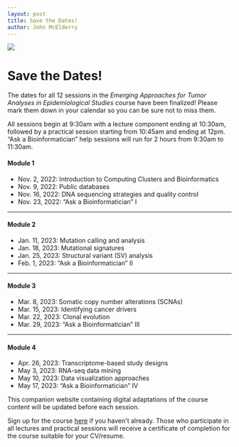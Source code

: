 ```yaml
---
layout: post
title: Save the Dates!
author: John McElderry
---
```

<img src="{{site.baseurl}}/assets/banner.png">

# Save the Dates!

The dates for all 12 sessions in the
 *Emerging Approaches for Tumor Analyses in Epidemiological Studies* course have been finalized!
Please mark them down in your calendar so you can be sure not to miss them.

All sessions begin at 9:30am with a lecture component ending at 10:30am, followed by a practical session starting from 10:45am and ending at 12pm. “Ask a Bioinformatician” help sessions will run for 2 hours from 9:30am to 11:30am.

#### Module 1
- Nov. 2, 2022: Introduction to Computing Clusters and Bioinformatics
- Nov. 9, 2022: Public databases
- Nov. 16, 2022: DNA sequencing strategies and quality control
- Nov. 23, 2022: “Ask a Bioinformatician” I

---
#### Module 2
- Jan. 11, 2023: Mutation calling and analysis
- Jan. 18, 2023: Mutational signatures
- Jan. 25, 2023: Structural variant (SV) analysis
- Feb. 1, 2023: “Ask a Bioinformatician” II

---
#### Module 3
- Mar. 8, 2023: Somatic copy number alterations (SCNAs)
- Mar. 15, 2023: Identifying cancer drivers
- Mar. 22, 2023: Clonal evolution
- Mar. 29, 2023: “Ask a Bioinformatician” III

---
#### Module 4
- Apr. 26, 2023: Transcriptome-based study designs
- May 3, 2023: RNA-seq data mining
- May 10, 2023: Data visualization approaches
- May 17, 2023: “Ask a Bioinformatician” IV

This companion website containing digital adaptations of the course content will be updated before each session.

Sign up for the course [here](https://events.cancer.gov/dceg/genomics-workshop/registration) if you haven't already. Those who participate in all lectures and practical sessions will receive a certificate of completion for the course suitable for your CV/resume.
